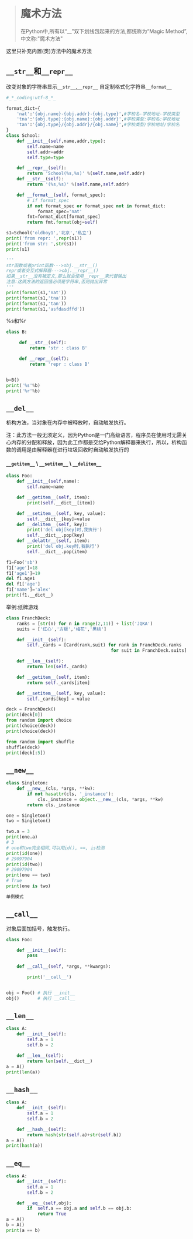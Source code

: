 > # 魔术方法
>
> 在Python中,所有以“__”双下划线包起来的方法,都统称为“Magic Method”,中文称:"魔术方法"

这里只补充内置(类)方法中的魔术方法



## `__str__`和`__repr__`

改变对象的字符串显示`__str__`,`__repr__`
自定制格式化字符串`__format__`

```python
#_*_coding:utf-8_*_

format_dict={
    'nat':'{obj.name}-{obj.addr}-{obj.type}',#学校名-学校地址-学校类型
    'tna':'{obj.type}:{obj.name}:{obj.addr}',#学校类型:学校名:学校地址
    'tan':'{obj.type}/{obj.addr}/{obj.name}',#学校类型/学校地址/学校名
}
class School:
    def __init__(self,name,addr,type):
        self.name=name
        self.addr=addr
        self.type=type

    def __repr__(self):
        return 'School(%s,%s)' %(self.name,self.addr)
    def __str__(self):
        return '(%s,%s)' %(self.name,self.addr)

    def __format__(self, format_spec):
        # if format_spec
        if not format_spec or format_spec not in format_dict:
            format_spec='nat'
        fmt=format_dict[format_spec]
        return fmt.format(obj=self)

s1=School('oldboy1','北京','私立')
print('from repr: ',repr(s1))
print('from str: ',str(s1))
print(s1)

'''
str函数或者print函数--->obj.__str__()
repr或者交互式解释器--->obj.__repr__()
如果__str__没有被定义,那么就会使用__repr__来代替输出
注意:这俩方法的返回值必须是字符串,否则抛出异常
'''
print(format(s1,'nat'))
print(format(s1,'tna'))
print(format(s1,'tan'))
print(format(s1,'asfdasdffd'))
```

%s和%r 

```python
class B:

     def __str__(self):
         return 'str : class B'

     def __repr__(self):
         return 'repr : class B'


b=B()
print('%s'%b)
print('%r'%b)
```



## `__del__`

析构方法，当对象在内存中被释放时，自动触发执行。

注：此方法一般无须定义，因为Python是一门高级语言，程序员在使用时无需关心内存的分配和释放，因为此工作都是交给Python解释器来执行，所以，析构函数的调用是由解释器在进行垃圾回收时自动触发执行的



#### `__getitem__` \ `__setitem__` \ `__delitem__`

```python
class Foo:
    def __init__(self,name):
        self.name=name

    def __getitem__(self, item):
        print(self.__dict__[item])

    def __setitem__(self, key, value):
        self.__dict__[key]=value
    def __delitem__(self, key):
        print('del obj[key]时,我执行')
        self.__dict__.pop(key)
    def __delattr__(self, item):
        print('del obj.key时,我执行')
        self.__dict__.pop(item)

f1=Foo('sb')
f1['age']=18
f1['age1']=19
del f1.age1
del f1['age']
f1['name']='alex'
print(f1.__dict__)
```

举例:纸牌游戏

```python
class FranchDeck:
    ranks = [str(n) for n in range(2,11)] + list('JQKA')
    suits = ['红心','方板','梅花','黑桃']

    def __init__(self):
        self._cards = [Card(rank,suit) for rank in FranchDeck.ranks
                                        for suit in FranchDeck.suits]

    def __len__(self):
        return len(self._cards)

    def __getitem__(self, item):
        return self._cards[item]

    def __setitem__(self, key, value):
        self._cards[key] = value

deck = FranchDeck()
print(deck[0])
from random import choice
print(choice(deck))
print(choice(deck))

from random import shuffle
shuffle(deck)
print(deck[:5])
```



## `__new__`

```python
class Singleton:
    def __new__(cls, *args, **kw):
        if not hasattr(cls, '_instance'):
            cls._instance = object.__new__(cls, *args, **kw)
        return cls._instance

one = Singleton()
two = Singleton()

two.a = 3
print(one.a)
# 3
# one和two完全相同,可以用id(), ==, is检测
print(id(one))
# 29097904
print(id(two))
# 29097904
print(one == two)
# True
print(one is two)

单例模式
```



## `__call__`

对象后面加括号，触发执行。 

```python
class Foo:

    def __init__(self):
        pass
    
    def __call__(self, *args, **kwargs):

        print('__call__')


obj = Foo() # 执行 __init__
obj()       # 执行 __call__
```



## `__len__`

```python
class A:
    def __init__(self):
        self.a = 1
        self.b = 2

    def __len__(self):
        return len(self.__dict__)
a = A()
print(len(a))
```



## `__hash__`

```python
class A:
    def __init__(self):
        self.a = 1
        self.b = 2

    def __hash__(self):
        return hash(str(self.a)+str(self.b))
a = A()
print(hash(a))
```



## `__eq__`

```python
class A:
    def __init__(self):
        self.a = 1
        self.b = 2

    def __eq__(self,obj):
        if  self.a == obj.a and self.b == obj.b:
            return True
a = A()
b = A()
print(a == b)
```



